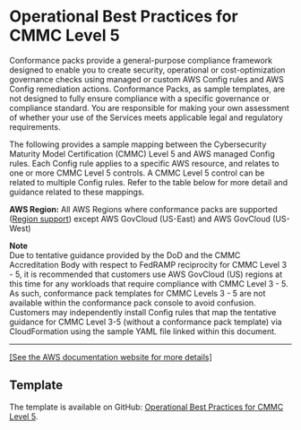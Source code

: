 # Operational Best Practices for CMMC Level 5<a name="operational-best-practices-for-cmmc_level_5"></a>

Conformance packs provide a general\-purpose compliance framework designed to enable you to create security, operational or cost\-optimization governance checks using managed or custom AWS Config rules and AWS Config remediation actions\. Conformance Packs, as sample templates, are not designed to fully ensure compliance with a specific governance or compliance standard\. You are responsible for making your own assessment of whether your use of the Services meets applicable legal and regulatory requirements\.

The following provides a sample mapping between the Cybersecurity Maturity Model Certification \(CMMC\) Level 5 and AWS managed Config rules\. Each Config rule applies to a specific AWS resource, and relates to one or more CMMC Level 5 controls\. A CMMC Level 5 control can be related to multiple Config rules\. Refer to the table below for more detail and guidance related to these mappings\.

**AWS Region:** All AWS Regions where conformance packs are supported \([Region support](https://docs.aws.amazon.com/config/latest/developerguide/conformance-packs.html#conformance-packs-regions)\) except AWS GovCloud \(US\-East\) and AWS GovCloud \(US\-West\)

**Note**  
Due to tentative guidance provided by the DoD and the CMMC Accreditation Body with respect to FedRAMP reciprocity for CMMC Level 3 \- 5, it is recommended that customers use AWS GovCloud \(US\) regions at this time for any workloads that require compliance with CMMC Level 3 \- 5\. As such, conformance pack templates for CMMC Levels 3 \- 5 are not available within the conformance pack console to avoid confusion\. Customers may independently install Config rules that map the tentative guidance for CMMC Level 3\-5 \(without a conformance pack template\) via CloudFormation using the sample YAML file linked within this document\.


****  
[\[See the AWS documentation website for more details\]](http://docs.aws.amazon.com/config/latest/developerguide/operational-best-practices-for-cmmc_level_5.html)

## Template<a name="cmmc_level_5-conformance-pack-sample"></a>

The template is available on GitHub: [Operational Best Practices for CMMC Level 5](https://github.com/awslabs/aws-config-rules/blob/master/aws-config-conformance-packs/Operational-Best-Practices-for-CMMC-Level-5.yaml)\.